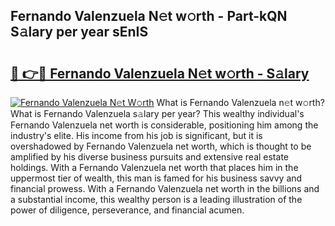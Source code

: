 ## Fernando Valenzuela N𝚎t w𝚘rth - Part-kQN S𝚊lary per year sEnIS

# <h2><a href="http://gc526f.nevu.top/?p=Fernando+Valenzuela">🔗 👉🔴 Fernando Valenzuela N𝚎t w𝚘rth - S𝚊lary</a></h2>

[![Fernando Valenzuela N𝚎t W𝚘rth](https://i.imgur.com/Oavwk0R.jpeg)](http://gc526f.nevu.top/?p=Fernando+Valenzuela)
What is Fernando Valenzuela n𝚎t w𝚘rth? What is Fernando Valenzuela s𝚊lary per year?
This wealthy individual's Fernando Valenzuela net worth is considerable, positioning him among the industry's elite. His income from his job is significant, but it is overshadowed by Fernando Valenzuela net worth, which is thought to be amplified by his diverse business pursuits and extensive real estate holdings. With a Fernando Valenzuela net worth that places him in the uppermost tier of wealth, this man is famed for his business savvy and financial prowess. With a Fernando Valenzuela net worth in the billions and a substantial income, this wealthy person is a leading illustration of the power of diligence, perseverance, and financial acumen.

